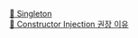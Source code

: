 [🤖 Singleton](https://github.com/ksanacloud/Spring/wiki/1.-Singleton) \
[👑 Constructor Injection 권장 이유](https://github.com/HyunJaae/Spring/wiki/2.-%F0%9F%91%91-Constructor-Injection-%EA%B6%8C%EC%9E%A5-%EC%9D%B4%EC%9C%A0)
